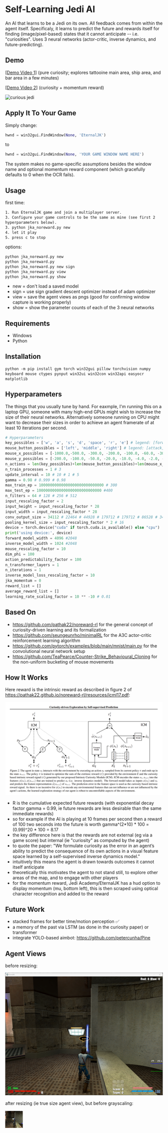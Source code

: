 # Self-Learning Jedi AI

An AI that learns to be a Jedi on its own. All feedback comes from within the agent itself. Specificaly, it learns to predict the future and rewards itself for finding (image/pixel-based) states that it cannot anticipate -- i.e. "curiosities". Uses 3 neural networks (actor-critic, inverse dynamics, and future-predicting).

## Demo

[[Demo Video 1]](https://youtu.be/2mIrj11kYDM) (pure curiosity; explores tattooine main area, ship area, and bar area in a few minutes)

[[Demo Video 2]](https://youtu.be/mXtO8pNLKDE) (curiosity + momentum reward)

![curious jedi](https://github.com/nullonesix/jedi_noreward_rl/blob/main/noreward_demo.png?raw=true)

## Apply It To Your Game

Simply change:
```py
hwnd = win32gui.FindWindow(None, 'EternalJK')
```
to
```py
hwnd = win32gui.FindWindow(None, 'YOUR GAME WINDOW NAME HERE')
```
The system makes no game-specific assumptions besides the window name and optional momentum reward component (which gracefully defaults to 0 when the OCR fails).

## Usage

first time:
```
1. Run EternalJK game and join a multiplayer server.
3. Configure your game controls to be the same as mine (see first 2 hyperparameters below).
3. python jka_noreward.py new
4. let it play
5. press c to stop
```
options:
```
python jka_noreward.py new
python jka_noreward.py 
python jka_noreward.py new sign
python jka_noreward.py view
python jka_noreward.py show
```
- new = don't load a saved model
- sign = use sign gradient descent optimizer instead of adam optimizer
- view = save the agent views as pngs (good for confirming window capture is working properly)
- show = show the parameter counts of each of the 3 neural networks

## Requirements

- Windows
- Python

## Installation

```
python -m pip install gym torch win32gui pillow torchvision numpy keyboard mouse ctypes pynput win32ui win32con win32api easyocr matplotlib
```

## Hyperparameters

The things that you usually tune by hand. For eaxmple, I'm running this on a laptop GPU, someone with many high-end GPUs might wish to increase the size of their neural networks. Alternatively someone running on CPU might want to decrease their sizes in order to achieve an agent framerate of at least 10 iterations per second.

```py
# Hyperparameters
key_possibles = ['w', 'a', 's', 'd', 'space', 'r', 'e'] # legend: [forward, left, back, right, style, use, center view]
mouse_button_possibles = ['left', 'middle', 'right'] # legend: [attack, crouch, jump]
mouse_x_possibles = [-1000.0,-500.0, -300.0, -200.0, -100.0, -60.0, -30.0, -20.0, -10.0, -4.0, -2.0, -0.0, 2.0, 4.0, 10.0, 20.0, 30.0, 60.0, 100.0, 200.0, 300.0, 500.0,1000.0]
mouse_y_possibles = [-200.0, -100.0, -50.0, -20.0, -10.0, -4.0, -2.0, -0.0, 2.0, 4.0, 10.0, 20.0, 50.0, 100.0, 200.0]
n_actions = len(key_possibles)+len(mouse_button_possibles)+len(mouse_x_possibles)+len(mouse_y_possibles)
n_train_processes = 1 # 3
update_interval = 10 # 10 # 1 # 5
gamma = 0.98 # 0.999 # 0.98
max_train_ep = 10000000000000000000000000000 # 300
max_test_ep = 10000000000000000000000000000 #400
n_filters = 64 # 128 # 256 # 512
input_rescaling_factor = 2
input_height = input_rescaling_factor * 28
input_width = input_rescaling_factor * 28
conv_output_size = 34112 # 22464 # 44928 # 179712 # 179712 # 86528 # 346112 # 73728
pooling_kernel_size = input_rescaling_factor * 2 # 16
device = torch.device("cuda" if torch.cuda.is_available() else "cpu")
print('using device:', device)
forward_model_width = 4096 #2048
inverse_model_width = 1024 #2048
mouse_rescaling_factor = 10
dim_phi = 100
action_predictability_factor = 100
n_transformer_layers = 1
n_iterations = 1
inverse_model_loss_rescaling_factor = 10
jka_momentum = 0
reward_list = []
average_reward_list = []
learning_rate_scaling_factor = 10 ** -10 # 0.01
```

## Based On

- https://github.com/pathak22/noreward-rl for the general concept of curiosity-driven learning and its formalization
- https://github.com/seungeunrho/minimalRL for the A3C actor-critic reinforcement learning algorithm
- https://github.com/pytorch/examples/blob/main/mnist/main.py for the convolutional neural network setup
- https://github.com/TeaPearce/Counter-Strike_Behavioural_Cloning for the non-uniform bucketing of mouse movements

## How It Works

Here reward is the intrinsic reward as described in figure 2 of https://pathak22.github.io/noreward-rl/resources/icml17.pdf:

![intrinsic agency](https://raw.githubusercontent.com/nullonesix/jedi_noreward_rl/main/noreward.png)

- R is the cumulative expected future rewards (with exponential decay factor gamma = 0.99, ie future rewards are less desirable than the same immediate rewards)
- so for example if the AI is playing at 10 frames per second then a reward of 100 two seconds into the future is worth gamma^(2*10) * 100 = (0.99)^20 * 100 = 8.17
- the key difference here is that the rewards are not external (eg via a game score) but internal (ie "curiosity" as computed by the agent)
- to quote the paper: "We formulate curiosity as the error in an agent’s ability to predict the consequence of its own actions in a visual feature space learned by a self-supervised inverse dynamics model."
- intuitively this means the agent is drawn towards outcomes it cannot itself anticipate
- theoretically this motivates the agent to not stand still, to explore other areas of the map, and to engage with other players
- for the momentum reward, Jedi Academy/EternalJK has a hud option to display momentum (mu, bottom left), this is then scraped using optical character recognition and added to the reward

## Future Work

- stacked frames for better time/motion perception ✅
- a memory of the past via LSTM (as done in the curiosity paper) or transformer
- integrate YOLO-based aimbot: https://github.com/petercunha/Pine

## Agent Views

before resizing:

![full view](https://raw.githubusercontent.com/nullonesix/jedi_noreward_rl/main/view.png)

after resizing (ie true size agent view), but before grayscaling:

![true size view](https://raw.githubusercontent.com/nullonesix/jedi_noreward_rl/main/agent_view.png)


